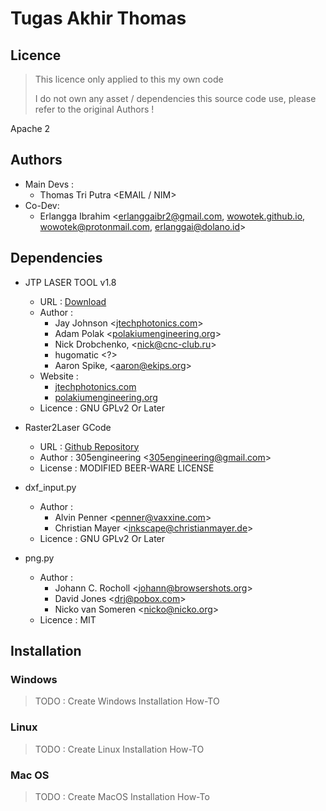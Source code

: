 # Tugas Akhir Thomas

## Licence
> This licence only applied to this my own code
>
> I do not own any asset / dependencies this source code use, please refer to the original Authors !

Apache 2

## Authors
- Main Devs :
    - Thomas Tri Putra <EMAIL / NIM>
- Co-Dev:
    - Erlangga Ibrahim <[erlanggaibr2@gmail.com](), [wowotek.github.io](), [wowotek@protonmail.com](), [erlanggai@dolano.id]()>
    
## Dependencies
- JTP LASER TOOL v1.8
    - URL : [Download](http://www.jtechphotonics.com/Downloads/Inkscape/JTP_Laser_Tool_V1_8.zip)
    - Author : 
        - Jay Johnson <[jtechphotonics.com](jtechphotonics.com)> 
        - Adam Polak <[polakiumengineering.org](polakiumengineering.org)>
        - Nick Drobchenko, <[nick@cnc-club.ru]()>
        - hugomatic <?>
        - Aaron Spike, <[aaron@ekips.org]()>
    - Website :
        - [jtechphotonics.com](jtechphotonics.com) 
        - [polakiumengineering.org](polakiumengineering.org)
    - Licence : GNU GPLv2 Or Later

- Raster2Laser GCode
    - URL : [Github Repository](https://github.com/arnabdasbwn/Inkscape)
    - Author : 305engineering <[305engineering@gmail.com]()>
    - License : MODIFIED BEER-WARE LICENSE

- dxf_input.py
    - Author :
        - Alvin Penner <[penner@vaxxine.com]()>
        - Christian Mayer <[inkscape@christianmayer.de]()>
    - Licence : GNU GPLv2 Or Later 

- png.py
    - Author :
        - Johann C. Rocholl <[johann@browsershots.org]()>
        - David Jones <[drj@pobox.com]()>
        - Nicko van Someren <[nicko@nicko.org]()>
    - Licence : MIT
   
## Installation

### Windows
> TODO : Create Windows Installation How-TO
### Linux
> TODO : Create Linux Installation How-TO
### Mac OS
> TODO : Create MacOS Installation How-To
